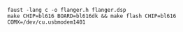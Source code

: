 `faust -lang c -o flanger.h flanger.dsp`  
`make CHIP=bl616 BOARD=bl616dk && make flash CHIP=bl616 COMX=/dev/cu.usbmodem1401`
